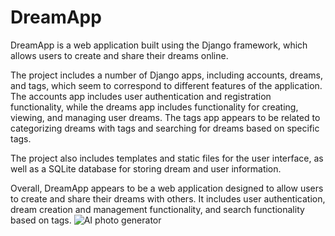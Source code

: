 # DreamApp

DreamApp is a web application built using the Django framework, which allows users to create and share their dreams online.

The project includes a number of Django apps, including accounts, dreams, and tags, which seem to correspond to different features of the application. The accounts app includes user authentication and registration functionality, while the dreams app includes functionality for creating, viewing, and managing user dreams. The tags app appears to be related to categorizing dreams with tags and searching for dreams based on specific tags.

The project also includes templates and static files for the user interface, as well as a SQLite database for storing dream and user information.

Overall, DreamApp appears to be a web application designed to allow users to create and share their dreams with others. It includes user authentication, dream creation and management functionality, and search functionality based on tags.
![AI photo generator](https://user-images.githubusercontent.com/116237490/234411359-ca21c159-2557-44ac-8743-37edb5881482.gif)
